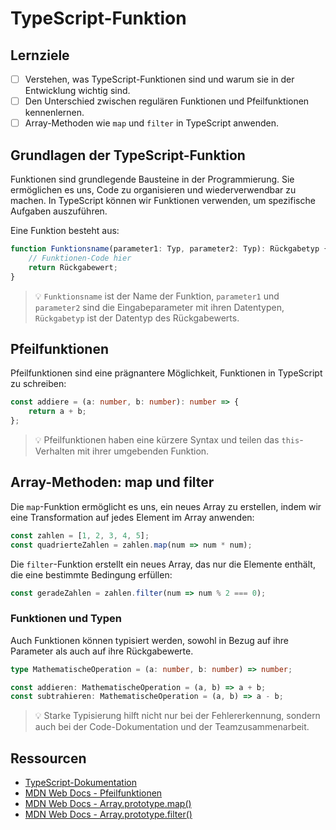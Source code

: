 # TypeScript-Funktion

## Lernziele
- [ ] Verstehen, was TypeScript-Funktionen sind und warum sie in der Entwicklung wichtig sind.
- [ ] Den Unterschied zwischen regulären Funktionen und Pfeilfunktionen kennenlernen.
- [ ] Array-Methoden wie `map` und `filter` in TypeScript anwenden.

## Grundlagen der TypeScript-Funktion
Funktionen sind grundlegende Bausteine in der Programmierung. Sie ermöglichen es uns, Code zu organisieren und wiederverwendbar zu machen. In TypeScript können wir Funktionen verwenden, um spezifische Aufgaben auszuführen.

Eine Funktion besteht aus:
```typescript
function Funktionsname(parameter1: Typ, parameter2: Typ): Rückgabetyp {
    // Funktionen-Code hier
    return Rückgabewert;
}
```
> 💡 `Funktionsname` ist der Name der Funktion, `parameter1` und `parameter2` sind die Eingabeparameter mit ihren Datentypen, `Rückgabetyp` ist der Datentyp des Rückgabewerts.

## Pfeilfunktionen
Pfeilfunktionen sind eine prägnantere Möglichkeit, Funktionen in TypeScript zu schreiben:
```typescript
const addiere = (a: number, b: number): number => {
    return a + b;
};
```
> 💡 Pfeilfunktionen haben eine kürzere Syntax und teilen das `this`-Verhalten mit ihrer umgebenden Funktion.

## Array-Methoden: map und filter
Die `map`-Funktion ermöglicht es uns, ein neues Array zu erstellen, indem wir eine Transformation auf jedes Element im Array anwenden:
```typescript
const zahlen = [1, 2, 3, 4, 5];
const quadrierteZahlen = zahlen.map(num => num * num);
```

Die `filter`-Funktion erstellt ein neues Array, das nur die Elemente enthält, die eine bestimmte Bedingung erfüllen:
```typescript
const geradeZahlen = zahlen.filter(num => num % 2 === 0);
```
### Funktionen und Typen

Auch Funktionen können typisiert werden, sowohl in Bezug auf ihre Parameter als auch auf ihre Rückgabewerte.

```typescript
type MathematischeOperation = (a: number, b: number) => number;

const addieren: MathematischeOperation = (a, b) => a + b;
const subtrahieren: MathematischeOperation = (a, b) => a - b;
```

> 💡 Starke Typisierung hilft nicht nur bei der Fehlererkennung, sondern auch bei der Code-Dokumentation und der Teamzusammenarbeit.

## Ressourcen
- [TypeScript-Dokumentation](https://www.typescriptlang.org/docs/)
- [MDN Web Docs - Pfeilfunktionen](https://developer.mozilla.org/de/docs/Web/JavaScript/Reference/Functions/Arrow_functions)
- [MDN Web Docs - Array.prototype.map()](https://developer.mozilla.org/de/docs/Web/JavaScript/Reference/Global_Objects/Array/map)
- [MDN Web Docs - Array.prototype.filter()](https://developer.mozilla.org/de/docs/Web/JavaScript/Reference/Global_Objects/Array/filter)
